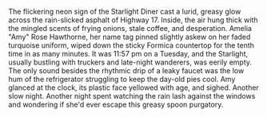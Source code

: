 The flickering neon sign of the Starlight Diner cast a lurid, greasy glow across the rain-slicked asphalt of Highway 17. Inside, the air hung thick with the mingled scents of frying onions, stale coffee, and desperation.  Amelia "Amy" Rose Hawthorne, her name tag pinned slightly askew on her faded turquoise uniform, wiped down the sticky Formica countertop for the tenth time in as many minutes.  It was 11:57 pm on a Tuesday, and the Starlight, usually bustling with truckers and late-night wanderers, was eerily empty. The only sound besides the rhythmic drip of a leaky faucet was the low hum of the refrigerator struggling to keep the day-old pies cool. Amy glanced at the clock, its plastic face yellowed with age, and sighed. Another slow night. Another night spent watching the rain lash against the windows and wondering if she'd ever escape this greasy spoon purgatory.
